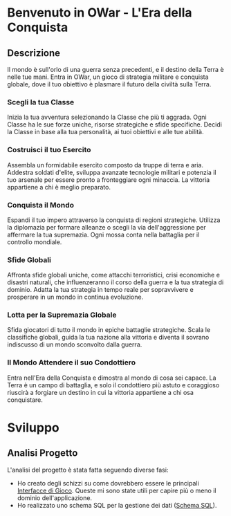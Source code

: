# Benvenuto in OWar - L'Era della Conquista

## Descrizione

Il mondo è sull'orlo di una guerra senza precedenti, e il destino della Terra è nelle tue mani. 
Entra in OWar, un gioco di strategia militare e conquista globale, dove il tuo obiettivo è plasmare il futuro della civiltà sulla Terra.

### Scegli la tua Classe

Inizia la tua avventura selezionando la Classe che più ti aggrada. 
Ogni Classe ha le sue forze uniche, risorse strategiche e sfide specifiche. 
Decidi la Classe in base alla tua personalità, ai tuoi obiettivi e alle tue abilità.

### Costruisci il tuo Esercito

Assembla un formidabile esercito composto da truppe di terra e aria. 
Addestra soldati d'elite, sviluppa avanzate tecnologie militari e potenzia il tuo arsenale per essere pronto a fronteggiare ogni minaccia. 
La vittoria appartiene a chi è meglio preparato.

### Conquista il Mondo

Espandi il tuo impero attraverso la conquista di regioni strategiche.
Utilizza la diplomazia per formare alleanze o scegli la via dell'aggressione per affermare la tua supremazia. 
Ogni mossa conta nella battaglia per il controllo mondiale.

### Sfide Globali

Affronta sfide globali uniche, come attacchi terroristici, crisi economiche e disastri naturali, che influenzeranno il corso della guerra e la tua strategia di dominio. 
Adatta la tua strategia in tempo reale per sopravvivere e prosperare in un mondo in continua evoluzione.

### Lotta per la Supremazia Globale

Sfida giocatori di tutto il mondo in epiche battaglie strategiche. 
Scala le classifiche globali, guida la tua nazione alla vittoria e diventa il sovrano indiscusso di un mondo sconvolto dalla guerra.

### Il Mondo Attendere il suo Condottiero

Entra nell'Era della Conquista e dimostra al mondo di cosa sei capace. 
La Terra è un campo di battaglia, e solo il condottiero più astuto e coraggioso riuscirà a forgiare un destino in cui la vittoria appartiene a chi osa conquistare.

# Sviluppo
## Analisi Progetto

L'analisi del progetto è stata fatta seguendo diverse fasi:
* Ho creato degli schizzi su come dovrebbero essere le principali [Interfacce di Gioco](https://github.com/GianfrancoLarocca/OWar/tree/main/InterfacceGioco).
Queste mi sono state utili per capire più o meno il dominio dell'applicazione.
* Ho realizzato uno schema SQL per la gestione dei dati ([Schema SQL](https://github.com/GianfrancoLarocca/OWar/tree/main/InterfacceGioco)).
